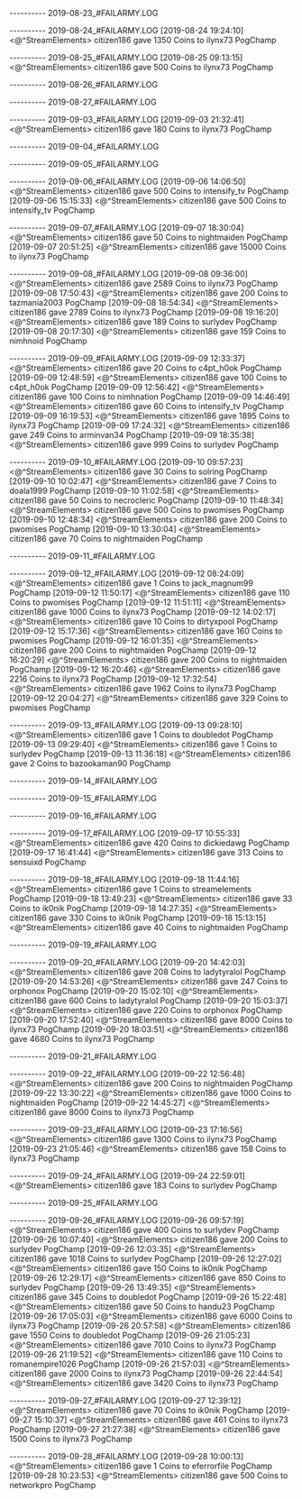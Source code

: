 
---------- 2019-08-23_#FAILARMY.LOG

---------- 2019-08-24_#FAILARMY.LOG
[2019-08-24 19:24:10] <@^StreamElements> citizen186 gave 1350 Coins to ilynx73 PogChamp

---------- 2019-08-25_#FAILARMY.LOG
[2019-08-25 09:13:15] <@^StreamElements> citizen186 gave 500 Coins to ilynx73 PogChamp

---------- 2019-08-26_#FAILARMY.LOG

---------- 2019-08-27_#FAILARMY.LOG

---------- 2019-09-03_#FAILARMY.LOG
[2019-09-03 21:32:41] <@^StreamElements> citizen186 gave 180 Coins to ilynx73 PogChamp

---------- 2019-09-04_#FAILARMY.LOG

---------- 2019-09-05_#FAILARMY.LOG

---------- 2019-09-06_#FAILARMY.LOG
[2019-09-06 14:06:50] <@^StreamElements> citizen186 gave 500 Coins to intensify_tv PogChamp
[2019-09-06 15:15:33] <@^StreamElements> citizen186 gave 500 Coins to intensify_tv PogChamp

---------- 2019-09-07_#FAILARMY.LOG
[2019-09-07 18:30:04] <@^StreamElements> citizen186 gave 50 Coins to nightmaiden PogChamp
[2019-09-07 20:51:25] <@^StreamElements> citizen186 gave 15000 Coins to ilynx73 PogChamp

---------- 2019-09-08_#FAILARMY.LOG
[2019-09-08 09:36:00] <@^StreamElements> citizen186 gave 2589 Coins to ilynx73 PogChamp
[2019-09-08 17:50:43] <@^StreamElements> citizen186 gave 200 Coins to tazmania2003 PogChamp
[2019-09-08 18:54:34] <@^StreamElements> citizen186 gave 2789 Coins to ilynx73 PogChamp
[2019-09-08 19:16:20] <@^StreamElements> citizen186 gave 189 Coins to surlydev PogChamp
[2019-09-08 20:17:30] <@^StreamElements> citizen186 gave 159 Coins to nimhnoid PogChamp

---------- 2019-09-09_#FAILARMY.LOG
[2019-09-09 12:33:37] <@^StreamElements> citizen186 gave 20 Coins to c4pt_h0ok PogChamp
[2019-09-09 12:48:59] <@^StreamElements> citizen186 gave 100 Coins to c4pt_h0ok PogChamp
[2019-09-09 12:56:42] <@^StreamElements> citizen186 gave 100 Coins to nimhnation PogChamp
[2019-09-09 14:46:49] <@^StreamElements> citizen186 gave 60 Coins to intensify_tv PogChamp
[2019-09-09 16:19:53] <@^StreamElements> citizen186 gave 1895 Coins to ilynx73 PogChamp
[2019-09-09 17:24:32] <@^StreamElements> citizen186 gave 249 Coins to arminvan34 PogChamp
[2019-09-09 18:35:38] <@^StreamElements> citizen186 gave 999 Coins to surlydev PogChamp

---------- 2019-09-10_#FAILARMY.LOG
[2019-09-10 09:57:23] <@^StreamElements> citizen186 gave 30 Coins to solring PogChamp
[2019-09-10 10:02:47] <@^StreamElements> citizen186 gave 7 Coins to doala1999 PogChamp
[2019-09-10 11:02:58] <@^StreamElements> citizen186 gave 50 Coins to necrocleric PogChamp
[2019-09-10 11:48:34] <@^StreamElements> citizen186 gave 500 Coins to pwomises PogChamp
[2019-09-10 12:48:34] <@^StreamElements> citizen186 gave 200 Coins to pwomises PogChamp
[2019-09-10 13:30:04] <@^StreamElements> citizen186 gave 70 Coins to nightmaiden PogChamp

---------- 2019-09-11_#FAILARMY.LOG

---------- 2019-09-12_#FAILARMY.LOG
[2019-09-12 08:24:09] <@^StreamElements> citizen186 gave 1 Coins to jack_magnum99 PogChamp
[2019-09-12 11:50:17] <@^StreamElements> citizen186 gave 110 Coins to pwomises PogChamp
[2019-09-12 11:51:11] <@^StreamElements> citizen186 gave 1000 Coins to ilynx73 PogChamp
[2019-09-12 14:02:17] <@^StreamElements> citizen186 gave 10 Coins to dirtyxpool PogChamp
[2019-09-12 15:17:36] <@^StreamElements> citizen186 gave 160 Coins to pwomises PogChamp
[2019-09-12 16:01:35] <@^StreamElements> citizen186 gave 200 Coins to nightmaiden PogChamp
[2019-09-12 16:20:29] <@^StreamElements> citizen186 gave 200 Coins to nightmaiden PogChamp
[2019-09-12 16:20:46] <@^StreamElements> citizen186 gave 2216 Coins to ilynx73 PogChamp
[2019-09-12 17:32:54] <@^StreamElements> citizen186 gave 1962 Coins to ilynx73 PogChamp
[2019-09-12 20:04:27] <@^StreamElements> citizen186 gave 329 Coins to pwomises PogChamp

---------- 2019-09-13_#FAILARMY.LOG
[2019-09-13 09:28:10] <@^StreamElements> citizen186 gave 1 Coins to doubledot PogChamp
[2019-09-13 09:29:40] <@^StreamElements> citizen186 gave 1 Coins to surlydev PogChamp
[2019-09-13 11:36:18] <@^StreamElements> citizen186 gave 2 Coins to bazookaman90 PogChamp

---------- 2019-09-14_#FAILARMY.LOG

---------- 2019-09-15_#FAILARMY.LOG

---------- 2019-09-16_#FAILARMY.LOG

---------- 2019-09-17_#FAILARMY.LOG
[2019-09-17 10:55:33] <@^StreamElements> citizen186 gave 420 Coins to dickiedawg PogChamp
[2019-09-17 16:41:44] <@^StreamElements> citizen186 gave 313 Coins to sensuixd PogChamp

---------- 2019-09-18_#FAILARMY.LOG
[2019-09-18 11:44:16] <@^StreamElements> citizen186 gave 1 Coins to streamelements PogChamp
[2019-09-18 13:49:23] <@^StreamElements> citizen186 gave 33 Coins to ik0nik PogChamp
[2019-09-18 14:27:35] <@^StreamElements> citizen186 gave 330 Coins to ik0nik PogChamp
[2019-09-18 15:13:15] <@^StreamElements> citizen186 gave 40 Coins to nightmaiden PogChamp

---------- 2019-09-19_#FAILARMY.LOG

---------- 2019-09-20_#FAILARMY.LOG
[2019-09-20 14:42:03] <@^StreamElements> citizen186 gave 208 Coins to ladytyralol PogChamp
[2019-09-20 14:53:26] <@^StreamElements> citizen186 gave 247 Coins to orphonox PogChamp
[2019-09-20 15:02:10] <@^StreamElements> citizen186 gave 600 Coins to ladytyralol PogChamp
[2019-09-20 15:03:37] <@^StreamElements> citizen186 gave 220 Coins to orphonox PogChamp
[2019-09-20 17:52:40] <@^StreamElements> citizen186 gave 8000 Coins to ilynx73 PogChamp
[2019-09-20 18:03:51] <@^StreamElements> citizen186 gave 4680 Coins to ilynx73 PogChamp

---------- 2019-09-21_#FAILARMY.LOG

---------- 2019-09-22_#FAILARMY.LOG
[2019-09-22 12:56:48] <@^StreamElements> citizen186 gave 200 Coins to nightmaiden PogChamp
[2019-09-22 13:30:22] <@^StreamElements> citizen186 gave 1000 Coins to nightmaiden PogChamp
[2019-09-22 14:45:27] <@^StreamElements> citizen186 gave 8000 Coins to ilynx73 PogChamp

---------- 2019-09-23_#FAILARMY.LOG
[2019-09-23 17:16:56] <@^StreamElements> citizen186 gave 1300 Coins to ilynx73 PogChamp
[2019-09-23 21:05:46] <@^StreamElements> citizen186 gave 158 Coins to ilynx73 PogChamp

---------- 2019-09-24_#FAILARMY.LOG
[2019-09-24 22:59:01] <@^StreamElements> citizen186 gave 183 Coins to surlydev PogChamp

---------- 2019-09-25_#FAILARMY.LOG

---------- 2019-09-26_#FAILARMY.LOG
[2019-09-26 09:57:19] <@^StreamElements> citizen186 gave 400 Coins to surlydev PogChamp
[2019-09-26 10:07:40] <@^StreamElements> citizen186 gave 200 Coins to surlydev PogChamp
[2019-09-26 12:03:35] <@^StreamElements> citizen186 gave 1018 Coins to surlydev PogChamp
[2019-09-26 12:27:02] <@^StreamElements> citizen186 gave 150 Coins to ik0nik PogChamp
[2019-09-26 12:29:17] <@^StreamElements> citizen186 gave 850 Coins to surlydev PogChamp
[2019-09-26 13:49:35] <@^StreamElements> citizen186 gave 345 Coins to doubledot PogChamp
[2019-09-26 15:22:48] <@^StreamElements> citizen186 gave 50 Coins to handu23 PogChamp
[2019-09-26 17:05:03] <@^StreamElements> citizen186 gave 6000 Coins to ilynx73 PogChamp
[2019-09-26 20:57:58] <@^StreamElements> citizen186 gave 1550 Coins to doubledot PogChamp
[2019-09-26 21:05:23] <@^StreamElements> citizen186 gave 7010 Coins to ilynx73 PogChamp
[2019-09-26 21:19:52] <@^StreamElements> citizen186 gave 110 Coins to romanempire1026 PogChamp
[2019-09-26 21:57:03] <@^StreamElements> citizen186 gave 2000 Coins to ilynx73 PogChamp
[2019-09-26 22:44:54] <@^StreamElements> citizen186 gave 3420 Coins to ilynx73 PogChamp

---------- 2019-09-27_#FAILARMY.LOG
[2019-09-27 12:39:12] <@^StreamElements> citizen186 gave 70 Coins to ik0nik PogChamp
[2019-09-27 15:10:37] <@^StreamElements> citizen186 gave 461 Coins to ilynx73 PogChamp
[2019-09-27 21:27:38] <@^StreamElements> citizen186 gave 1500 Coins to ilynx73 PogChamp

---------- 2019-09-28_#FAILARMY.LOG
[2019-09-28 10:00:13] <@^StreamElements> citizen186 gave 1 Coins to eferrorfile PogChamp
[2019-09-28 10:23:53] <@^StreamElements> citizen186 gave 500 Coins to networkpro PogChamp
